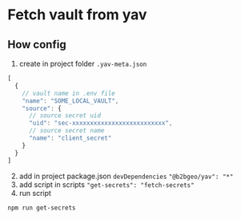 # Fetch vault from yav
## How config
1) create in project folder `.yav-meta.json`
```js
[
  {
    // vault name in .env file
    "name": "SOME_LOCAL_VAULT", 
    "source": {
      // source secret uid
      "uid": "sec-xxxxxxxxxxxxxxxxxxxxxxxxxx",
      // source secret name
      "name": "client_secret"
    }
  }
]
```

2) add in project package.json `devDependencies` `"@b2bgeo/yav": "*"`
3) add script in scripts
`"get-secrets": "fetch-secrets"`
4) run script
```sh
npm run get-secrets
```

